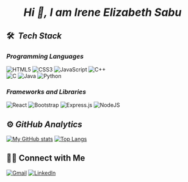 # <p align="center"><i>Hi 👋, I am Irene Elizabeth Sabu</i></p>

## 🛠 &nbsp;<i>Tech Stack</i>
### <i>Programming Languages</i>
![HTML5](https://img.shields.io/badge/html5-%23E34F26.svg?style=for-the-badge&logo=html5&logoColor=white)
![CSS3](https://img.shields.io/badge/css3-%231572B6.svg?style=for-the-badge&logo=css3&logoColor=white)
![JavaScript](https://img.shields.io/badge/javascript-%23323330.svg?style=for-the-badge&logo=javascript&logoColor=%23F7DF1E)
![C++](https://img.shields.io/badge/c++-%2300599C.svg?style=for-the-badge&logo=c%2B%2B&logoColor=white)\
![C](https://img.shields.io/badge/c-%2300599C.svg?style=for-the-badge&logo=c&logoColor=white)
![Java](https://img.shields.io/badge/java-%23ED8B00.svg?style=for-the-badge&logo=java&logoColor=white)
![Python](https://img.shields.io/badge/python-3670A0?style=for-the-badge&logo=python&logoColor=ffdd54)

### <i>Frameworks and Libraries</i>
![React](https://img.shields.io/badge/react-%2320232a.svg?style=for-the-badge&logo=react&logoColor=%2361DAFB)
![Bootstrap](https://img.shields.io/badge/bootstrap-%23563D7C.svg?style=for-the-badge&logo=bootstrap&logoColor=white)
![Express.js](https://img.shields.io/badge/express.js-%23404d59.svg?style=for-the-badge&logo=express&logoColor=%2361DAFB)
![NodeJS](https://img.shields.io/badge/node.js-6DA55F?style=for-the-badge&logo=node.js&logoColor=white)

## ⚙️&nbsp;<i>GitHub Analytics</i>
[![My GitHub stats](https://github-readme-stats-eight-theta.vercel.app/api?username=ireneelizabethsabu&show_icons=true&theme=vue&include_all_commits=true&count_private=true)](https://github.com/ireneelizabethsabu/github-readme-stats)
[![Top Langs](https://github-readme-stats.vercel.app/api/top-langs/?username=ireneelizabethsabu&layout=compact&langs_count=6&theme=vue&hide=Objective-C,Starlark,Ruby)](https://github.com/ireneelizabethsabu/github-readme-stats)

## 🤝🏻&nbsp;Connect with Me
<a href="irene@cet.ac.in">![Gmail](https://img.shields.io/badge/Gmail-D14836?style=for-the-badge&logo=gmail&logoColor=white)</a>
<a href="https://www.linkedin.com/in/ireneelizabethsabu/">![LinkedIn](https://img.shields.io/badge/linkedin-%230077B5.svg?style=for-the-badge&logo=linkedin&logoColor=white)</a>

